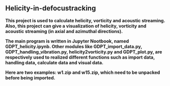 ## Helicity-in-defocustracking

**This project is used to calculate helicity, vorticity and acoustic streaming. Also, this project can give a visualization of helicity, vorticity and acoustic streaming (in axial and azimuthal directions).**


**The main program is written in Jupyter Nootbook, named GDPT_helicity.ipynb. Other modules like GDPT_import_data.py, GDPT_handling_vibration.py, helicity2vorticity.py and GDPT_plot.py, are respectively used to realized different functions such as import data, handling data, calculate data and visual data.**


**Here are two examples: w1.zip and w15.zip, which need to be unpacked before being imported.**
